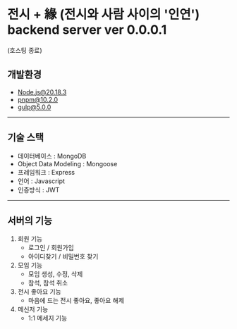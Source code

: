 # 전시 + 緣 (전시와 사람 사이의 '인연') backend server ver 0.0.0.1
(호스팅 종료)

## 개발환경
- Node.js@20.18.3
- pnpm@10.2.0
- gulp@5.0.0
---
## 기술 스택 
- 데이터베이스 : MongoDB
- Object Data Modeling : Mongoose
- 프레임워크 : Express
- 언어 : Javascript
- 인증방식 : JWT
---
## 서버의 기능 
1. 회원 기능
    - 로그인 / 회원가입
    - 아이디찾기 / 비밀번호 찾기 
2. 모임 기능 
    - 모임 생성, 수정, 삭제
    - 참석, 참석 취소
3. 전시 좋아요 기능 
    - 마음에 드는 전시 좋아요, 좋아요 해제
4. 메신저 기능 
    - 1:1 메세지 기능
